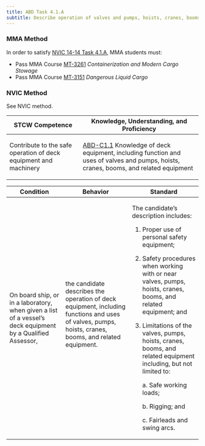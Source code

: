 ```yaml
---
title: ABD Task 4.1.A 
subtitle: Describe operation of valves and pumps, hoists, cranes, booms, and related equipment
---
```



### MMA Method

In order to satisfy  [NVIC 14-14  Task  4.1.A](/stcw23/assets/images/nvic-14-14.pdf), MMA students must:

* Pass MMA Course  [MT-3261](MT-3261) *Containerization and Modern Cargo Stowage*
* Pass MMA Course  [MT-3151](MT-3151) *Dangerous Liquid Cargo*


### NVIC Method

<a onclick="togglevisibility('nvic_methods')" >See NVIC method.</a>

<div id='nvic_methods' class='hide'>

<table>
<thead>
<tr>
<th class='forty'> STCW Competence </th>
<th class='sixty'> Knowledge, Understanding, and Proficiency </th>
</tr>
</thead>




<tbody>
<tr><td markdown='1'>

Contribute to the safe operation of deck equipment and machinery

</td><td markdown='1'>

[ABD-C1.1](../../tables/25.html#ABD-C1.1) Knowledge of deck equipment, including function and uses of valves and pumps, hoists, cranes, booms, and related equipment

</td></tr>


</tbody>
</table>


<table>
<thead>
<tr><th class='twenty'>  Condition </th><th class='twenty'> Behavior </th><th  class='sixty'>Standard </th></tr>
</thead>
<tbody >



<tr><td markdown='1'>

On board ship, or in a laboratory, when given a list of a vessel’s deck equipment by a Qualified Assessor,

</td><td markdown='1'>

the candidate describes the operation of deck equipment, including functions and uses of valves, pumps, hoists, cranes, booms, and related equipment.

<br>

<div class="tooltip">
<span class="tooltiptext">
</span>
</div>


</td><td markdown='1'>

The candidate’s description includes:

1. Proper use of personal safety equipment;
2. Safety procedures when working with or near valves, pumps, hoists, cranes, booms, and related equipment; and
3. Limitations of the valves, pumps, hoists, cranes, booms, and related equipment including, but not limited to:

	a. Safe working loads;

	b. Rigging; and

	c. Fairleads and swing arcs. 

</td></tr>
</tbody>
</table>
</div>
